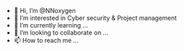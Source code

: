 - 👋 Hi, I’m @NNoxygen
- 👀 I’m interested in Cyber security & Project management
- 🌱 I’m currently learning ...
- 💞️ I’m looking to collaborate on ...
- 📫 How to reach me ...

<!---
NNoxygen/NNoxygen is a ✨ special ✨ repository because its `README.md` (this file) appears on your GitHub profile.
You can click the Preview link to take a look at your changes.
--->

